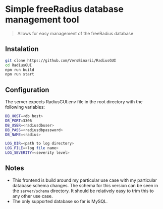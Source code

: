 # Simple freeRadius database management tool

> Allows for easy management of the freeRadius database

## Instalation

```bash
git clone https://github.com/VersBinarii/RadiusGUI
cd RadiusGUI
npm run build
npm run start
```

## Configuration

The server expects RadiusGUI.env file in the root directory with the following variables:

```bash
DB_HOST=<db host>
DB_PORT=3306
DB_USER=<radiusdbuser>
DB_PASS=<radiusdbpassword>
DB_NAME=<radius>

LOG_DIR=<path to log directory>
LOG_FILE=<log file name>
LOG_SEVERITY=<severity level>
```

## Notes
 - This frontend is build around my particular use case with my particular database schema changes. The schema for this version can be seen in the `server/schema` directory. It should be relatively easy to trim this to any other use case.
- The only supported database so far is MySQL.
